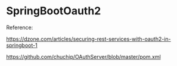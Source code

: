 # SpringBootOauth2

Reference:

https://dzone.com/articles/securing-rest-services-with-oauth2-in-springboot-1

https://github.com/chuchip/OAuthServer/blob/master/pom.xml
